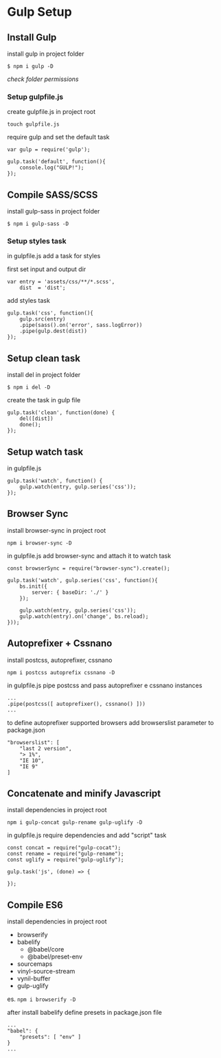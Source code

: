 # Gulp Setup

## Install Gulp
install gulp in project folder

`$ npm i gulp -D`

*check folder permissions*

### Setup gulpfile.js
create gulpfile.js in project root

`touch gulpfile.js`

require gulp and set the default task

```
var gulp = require('gulp');

gulp.task('default', function(){
	console.log("GULP!");
});
```

## Compile SASS/SCSS
install gulp-sass in project folder

`$ npm i gulp-sass -D`

### Setup styles task
in gulpfile.js add a task for styles

first set input and output dir
```
var entry = 'assets/css/**/*.scss',
	dist  = 'dist';
```

add styles task
```
gulp.task('css', function(){
	gulp.src(entry)
	.pipe(sass().on('error', sass.logError))
	.pipe(gulp.dest(dist))
});
```

## Setup clean task
install del in project folder

`$ npm i del -D`

create the task in gulp file

```
gulp.task('clean', function(done) {
	del([dist])
	done();
});
```

## Setup watch task
in gulpfile.js

```
gulp.task('watch', function() {
	gulp.watch(entry, gulp.series('css'));
});
```

## Browser Sync
install browser-sync in project root

`npm i browser-sync -D`

in gulpfile.js add browser-sync and attach it to watch task

```
const browserSync = require("browser-sync").create();

gulp.task('watch', gulp.series('css', function(){
	bs.init({
		server: { baseDir: './' }
	});

	gulp.watch(entry, gulp.series('css'));
	gulp.watch(entry).on('change', bs.reload);
}));
```

## Autoprefixer + Cssnano
install postcss, autoprefixer, cssnano

`npm i postcss autoprefix cssnano -D`

in gulpfile.js pipe postcss and pass autoprefixer e cssnano instances

```
...
.pipe(postcss([ autoprefixer(), cssnano() ]))
...
```

to define autoprefixer supported browsers add browserslist parameter to package.json

```
"browserslist": [
	"last 2 version",
	"> 1%",
	"IE 10",
	"IE 9"
]
```

## Concatenate and minify Javascript
install dependencies in project root

`npm i gulp-concat gulp-rename gulp-uglify -D`

in gulpfile.js require dependencies and add "script" task

```
const concat = require("gulp-cocat");
const rename = require("gulp-rename");
const uglify = require("gulp-uglify");

gulp.task('js', (done) => {

});
```

## Compile ES6
install dependencies in project root

- browserify
- babelify
	- @babel/core
	- @babel/preset-env
- sourcemaps
- vinyl-source-stream
- vynil-buffer
- gulp-uglify

es. `npm i browserify -D`

after install babelify define presets in package.json file

```
...
"babel": {
	"presets": [ "env" ]
}
...
```